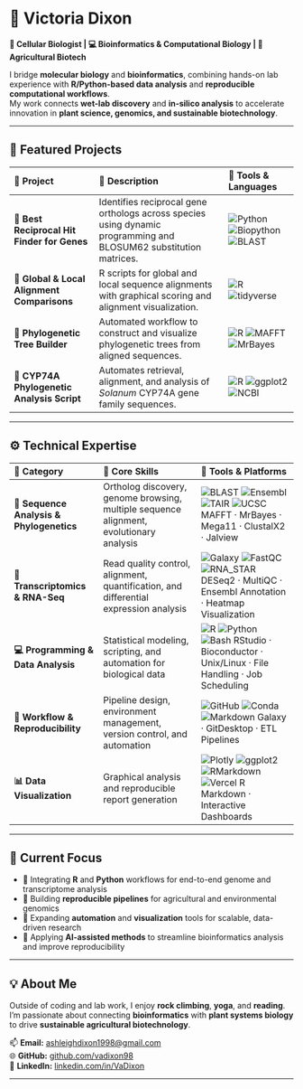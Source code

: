 # 🌿 **Victoria Dixon**

**🔬 Cellular Biologist | 💻 Bioinformatics & Computational Biology | 🌾 Agricultural Biotech**

I bridge **molecular biology** and **bioinformatics**, combining hands-on lab experience with **R/Python-based data analysis** and **reproducible computational workflows**.  
My work connects **wet-lab discovery** and **in-silico analysis** to accelerate innovation in **plant science, genomics, and sustainable biotechnology**.

---

## 🚀 Featured Projects

| 🌟 **Project** | 🧠 **Description** | 🧰 **Tools & Languages** |
|:---------------|:------------------|:--------------------------|
| **🧬 Best Reciprocal Hit Finder for Genes** | Identifies reciprocal gene orthologs across species using dynamic programming and BLOSUM62 substitution matrices. | ![Python](https://img.shields.io/badge/Python-3776AB?logo=python&logoColor=white) ![Biopython](https://img.shields.io/badge/Biopython-009688?logo=python&logoColor=white) ![BLAST](https://img.shields.io/badge/BLAST-4A90E2?logo=ncbi&logoColor=white) |
| **🧾 Global & Local Alignment Comparisons** | R scripts for global and local sequence alignments with graphical scoring and alignment visualization. | ![R](https://img.shields.io/badge/R-276DC3?logo=r&logoColor=white) ![tidyverse](https://img.shields.io/badge/tidyverse-1A162D?logo=rstudio&logoColor=white) |
| **🌳 Phylogenetic Tree Builder** | Automated workflow to construct and visualize phylogenetic trees from aligned sequences. | ![R](https://img.shields.io/badge/R-276DC3?logo=r&logoColor=white) ![MAFFT](https://img.shields.io/badge/MAFFT-6C63FF) ![MrBayes](https://img.shields.io/badge/MrBayes-FF6B6B) |
| **🧪 CYP74A Phylogenetic Analysis Script** | Automates retrieval, alignment, and analysis of *Solanum* CYP74A gene family sequences. | ![R](https://img.shields.io/badge/R-276DC3?logo=r&logoColor=white) ![ggplot2](https://img.shields.io/badge/ggplot2-1E88E5?logo=rstudio&logoColor=white) ![NCBI](https://img.shields.io/badge/NCBI_API-0B3D91) |

---

## ⚙️ Technical Expertise

| 🧩 **Category** | 🧠 **Core Skills** | 🧰 **Tools & Platforms** |
|:----------------|:------------------|:--------------------------|
| **🧬 Sequence Analysis & Phylogenetics** | Ortholog discovery, genome browsing, multiple sequence alignment, evolutionary analysis | ![BLAST](https://img.shields.io/badge/BLAST-4A90E2) ![Ensembl](https://img.shields.io/badge/Ensembl_Plants-673AB7) ![TAIR](https://img.shields.io/badge/TAIR-9C27B0) ![UCSC](https://img.shields.io/badge/UCSC_Genome-03A9F4) MAFFT · MrBayes · Mega11 · ClustalX2 · Jalview |
| **🧫 Transcriptomics & RNA-Seq** | Read quality control, alignment, quantification, and differential expression analysis | ![Galaxy](https://img.shields.io/badge/Galaxy-1A237E?logo=galaxyproject&logoColor=white) ![FastQC](https://img.shields.io/badge/FastQC-00BCD4) ![RNA_STAR](https://img.shields.io/badge/RNA_STAR-FFC107) DESeq2 · MultiQC · Ensembl Annotation · Heatmap Visualization |
| **💻 Programming & Data Analysis** | Statistical modeling, scripting, and automation for biological data | ![R](https://img.shields.io/badge/R-276DC3?logo=r&logoColor=white) ![Python](https://img.shields.io/badge/Python-3776AB?logo=python&logoColor=white) ![Bash](https://img.shields.io/badge/Bash-121011?logo=gnu-bash&logoColor=white) RStudio · Bioconductor · Unix/Linux · File Handling · Job Scheduling |
| **🧠 Workflow & Reproducibility** | Pipeline design, environment management, version control, and automation | ![GitHub](https://img.shields.io/badge/GitHub-181717?logo=github&logoColor=white) ![Conda](https://img.shields.io/badge/Conda-44A833?logo=anaconda&logoColor=white) ![Markdown](https://img.shields.io/badge/Markdown-000000?logo=markdown&logoColor=white) Galaxy · GitDesktop · ETL Pipelines |
| **📊 Data Visualization** | Graphical analysis and reproducible report generation | ![Plotly](https://img.shields.io/badge/Plotly-3F4F75?logo=plotly&logoColor=white) ![ggplot2](https://img.shields.io/badge/ggplot2-1E88E5?logo=rstudio&logoColor=white) ![RMarkdown](https://img.shields.io/badge/R_Markdown-6A1B9A) ![Vercel](https://img.shields.io/badge/Vercel_v0-000000?logo=vercel&logoColor=white) R Markdown · Interactive Dashboards |

---

## 🌱 Current Focus

- 🧩 Integrating **R** and **Python** workflows for end-to-end genome and transcriptome analysis  
- 🌾 Building **reproducible pipelines** for agricultural and environmental genomics  
- 🤖 Expanding **automation** and **visualization** tools for scalable, data-driven research  
- 🧠 Applying **AI-assisted methods** to streamline bioinformatics analysis and improve reproducibility

---

## 💡 About Me

Outside of coding and lab work, I enjoy **rock climbing**, **yoga**, and **reading**.  
I’m passionate about connecting **bioinformatics** with **plant systems biology** to drive **sustainable agricultural biotechnology**.

📫 **Email:** [ashleighdixon1998@gmail.com](mailto:ashleighdixon1998@gmail.com)  
🌐 **GitHub:** [github.com/vadixon98](https://github.com/vadixon98)  
💼 **LinkedIn:** [linkedin.com/in/VaDixon](https://www.linkedin.com/in/VaDixon)

---

